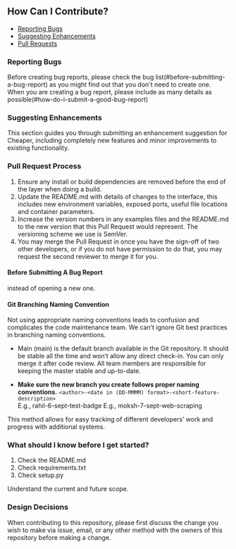 ## How Can I Contribute?

  * [Reporting Bugs](#reporting-bugs)
  * [Suggesting Enhancements](#suggesting-enhancements)
  * [Pull Requests](#pull-requests)



### Reporting Bugs
Before creating bug reports, please check the bug list(#before-submitting-a-bug-report) as you might find out that you don't need to create one. When you are creating a bug report, please include as many details as possible(#how-do-i-submit-a-good-bug-report)

### Suggesting Enhancements
This section guides you through submitting an enhancement suggestion for Cheaper, including completely new features and minor improvements to existing functionality. 


### Pull Request Process
1. Ensure any install or build dependencies are removed before the end of the layer when doing a build.
2. Update the README.md with details of changes to the interface, this includes new environment variables, exposed ports, useful file locations and container parameters.
3. Increase the version numbers in any examples files and the README.md to the new version that this Pull Request would represent. The versioning scheme we use is SemVer.
4. You may merge the Pull Request in once you have the sign-off of two other developers, or if you do not have permission to do that, you may request the second reviewer to merge it for you.

#### Before Submitting A Bug Report

instead of opening a new one.

#### Git Branching Naming Convention
Not using appropriate naming conventions leads to confusion and complicates the code maintenance team. We can’t ignore Git best practices in branching naming conventions.

- Main (main) is the default branch available in the Git repository. It should be stable all the time and won’t allow any direct check-in. You can only merge it after code review. All team members are responsible for keeping the master stable and up-to-date.

- <b>Make sure the new branch you create follows proper naming conventions.</b>
```<author>-<date in (DD-MMMM) format>-<short-feature-description>```
<br> E.g., rahil-6-sept-test-badge
E.g., moksh-7-sept-web-scraping

This method allows for easy tracking of different developers’ work and progress with additional systems.
### What should I know before I get started?

1. Check the README.md
2. Check requirements.txt
3. Check setup.py

Understand the current and future scope.

### Design Decisions
When contributing to this repository, please first discuss the change you wish to make via issue, email, or any other method with the owners of this repository before making a change.
